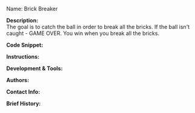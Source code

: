 Name:
Brick Breaker

**Description:**  
The goal is to catch the ball in order to break all the bricks. If the ball isn't caught - GAME OVER. You win when you break all the bricks.

**Code Snippet:**

**Instructions:**

**Development & Tools:**

**Authors:**

**Contact Info:**

**Brief History:**

